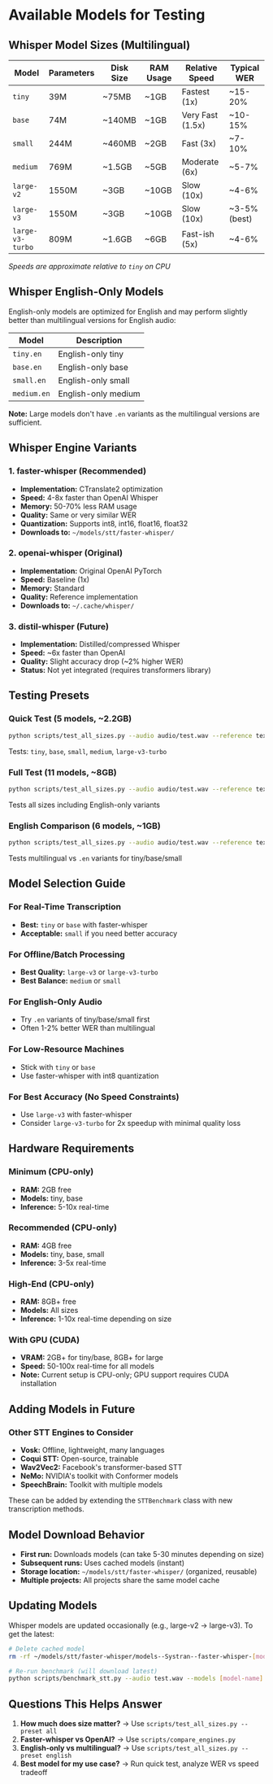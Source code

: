 # Available Models for Testing

## Whisper Model Sizes (Multilingual)

| Model | Parameters | Disk Size | RAM Usage | Relative Speed | Typical WER |
|-------|-----------|-----------|-----------|----------------|-------------|
| `tiny` | 39M | ~75MB | ~1GB | Fastest (1x) | ~15-20% |
| `base` | 74M | ~140MB | ~1GB | Very Fast (1.5x) | ~10-15% |
| `small` | 244M | ~460MB | ~2GB | Fast (3x) | ~7-10% |
| `medium` | 769M | ~1.5GB | ~5GB | Moderate (6x) | ~5-7% |
| `large-v2` | 1550M | ~3GB | ~10GB | Slow (10x) | ~4-6% |
| `large-v3` | 1550M | ~3GB | ~10GB | Slow (10x) | ~3-5% (best) |
| `large-v3-turbo` | 809M | ~1.6GB | ~6GB | Fast-ish (5x) | ~4-6% |

*Speeds are approximate relative to `tiny` on CPU*

## Whisper English-Only Models

English-only models are optimized for English and may perform slightly better than multilingual versions for English audio:

| Model | Description |
|-------|-------------|
| `tiny.en` | English-only tiny |
| `base.en` | English-only base |
| `small.en` | English-only small |
| `medium.en` | English-only medium |

**Note:** Large models don't have `.en` variants as the multilingual versions are sufficient.

## Whisper Engine Variants

### 1. faster-whisper (Recommended)
- **Implementation:** CTranslate2 optimization
- **Speed:** 4-8x faster than OpenAI Whisper
- **Memory:** 50-70% less RAM usage
- **Quality:** Same or very similar WER
- **Quantization:** Supports int8, int16, float16, float32
- **Downloads to:** `~/models/stt/faster-whisper/`

### 2. openai-whisper (Original)
- **Implementation:** Original OpenAI PyTorch
- **Speed:** Baseline (1x)
- **Memory:** Standard
- **Quality:** Reference implementation
- **Downloads to:** `~/.cache/whisper/`

### 3. distil-whisper (Future)
- **Implementation:** Distilled/compressed Whisper
- **Speed:** ~6x faster than OpenAI
- **Quality:** Slight accuracy drop (~2% higher WER)
- **Status:** Not yet integrated (requires transformers library)

## Testing Presets

### Quick Test (5 models, ~2.2GB)
```bash
python scripts/test_all_sizes.py --audio audio/test.wav --reference text/test.txt --preset quick
```
Tests: `tiny`, `base`, `small`, `medium`, `large-v3-turbo`

### Full Test (11 models, ~8GB)
```bash
python scripts/test_all_sizes.py --audio audio/test.wav --reference text/test.txt --preset all
```
Tests all sizes including English-only variants

### English Comparison (6 models, ~1GB)
```bash
python scripts/test_all_sizes.py --audio audio/test.wav --reference text/test.txt --preset english
```
Tests multilingual vs `.en` variants for tiny/base/small

## Model Selection Guide

### For Real-Time Transcription
- **Best:** `tiny` or `base` with faster-whisper
- **Acceptable:** `small` if you need better accuracy

### For Offline/Batch Processing
- **Best Quality:** `large-v3` or `large-v3-turbo`
- **Best Balance:** `medium` or `small`

### For English-Only Audio
- Try `.en` variants of tiny/base/small first
- Often 1-2% better WER than multilingual

### For Low-Resource Machines
- Stick with `tiny` or `base`
- Use faster-whisper with int8 quantization

### For Best Accuracy (No Speed Constraints)
- Use `large-v3` with faster-whisper
- Consider `large-v3-turbo` for 2x speedup with minimal quality loss

## Hardware Requirements

### Minimum (CPU-only)
- **RAM:** 2GB free
- **Models:** tiny, base
- **Inference:** 5-10x real-time

### Recommended (CPU-only)
- **RAM:** 4GB free
- **Models:** tiny, base, small
- **Inference:** 3-5x real-time

### High-End (CPU-only)
- **RAM:** 8GB+ free
- **Models:** All sizes
- **Inference:** 1-10x real-time depending on size

### With GPU (CUDA)
- **VRAM:** 2GB+ for tiny/base, 8GB+ for large
- **Speed:** 50-100x real-time for all models
- **Note:** Current setup is CPU-only; GPU support requires CUDA installation

## Adding Models in Future

### Other STT Engines to Consider
- **Vosk:** Offline, lightweight, many languages
- **Coqui STT:** Open-source, trainable
- **Wav2Vec2:** Facebook's transformer-based STT
- **NeMo:** NVIDIA's toolkit with Conformer models
- **SpeechBrain:** Toolkit with multiple models

These can be added by extending the `STTBenchmark` class with new transcription methods.

## Model Download Behavior

- **First run:** Downloads models (can take 5-30 minutes depending on size)
- **Subsequent runs:** Uses cached models (instant)
- **Storage location:** `~/models/stt/faster-whisper/` (organized, reusable)
- **Multiple projects:** All projects share the same model cache

## Updating Models

Whisper models are updated occasionally (e.g., large-v2 → large-v3). To get the latest:

```bash
# Delete cached model
rm -rf ~/models/stt/faster-whisper/models--Systran--faster-whisper-[model-name]

# Re-run benchmark (will download latest)
python scripts/benchmark_stt.py --audio test.wav --models [model-name]
```

## Questions This Helps Answer

1. **How much does size matter?** → Use `scripts/test_all_sizes.py --preset all`
2. **Faster-whisper vs OpenAI?** → Use `scripts/compare_engines.py`
3. **English-only vs multilingual?** → Use `scripts/test_all_sizes.py --preset english`
4. **Best model for my use case?** → Run quick test, analyze WER vs speed tradeoff
